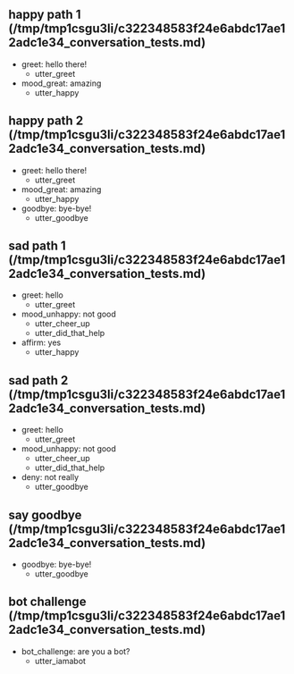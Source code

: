 ## happy path 1 (/tmp/tmp1csgu3li/c322348583f24e6abdc17ae12adc1e34_conversation_tests.md)
* greet: hello there!   <!-- predicted: None: hello there! -->
    - utter_greet
* mood_great: amazing   <!-- predicted: None: amazing -->
    - utter_happy


## happy path 2 (/tmp/tmp1csgu3li/c322348583f24e6abdc17ae12adc1e34_conversation_tests.md)
* greet: hello there!   <!-- predicted: None: hello there! -->
    - utter_greet
* mood_great: amazing   <!-- predicted: None: amazing -->
    - utter_happy
* goodbye: bye-bye!   <!-- predicted: None: bye-bye! -->
    - utter_goodbye


## sad path 1 (/tmp/tmp1csgu3li/c322348583f24e6abdc17ae12adc1e34_conversation_tests.md)
* greet: hello   <!-- predicted: None: hello -->
    - utter_greet
* mood_unhappy: not good   <!-- predicted: None: not good -->
    - utter_cheer_up
    - utter_did_that_help
* affirm: yes   <!-- predicted: None: yes -->
    - utter_happy


## sad path 2 (/tmp/tmp1csgu3li/c322348583f24e6abdc17ae12adc1e34_conversation_tests.md)
* greet: hello   <!-- predicted: None: hello -->
    - utter_greet
* mood_unhappy: not good   <!-- predicted: None: not good -->
    - utter_cheer_up
    - utter_did_that_help
* deny: not really   <!-- predicted: None: not really -->
    - utter_goodbye


## say goodbye (/tmp/tmp1csgu3li/c322348583f24e6abdc17ae12adc1e34_conversation_tests.md)
* goodbye: bye-bye!   <!-- predicted: None: bye-bye! -->
    - utter_goodbye


## bot challenge (/tmp/tmp1csgu3li/c322348583f24e6abdc17ae12adc1e34_conversation_tests.md)
* bot_challenge: are you a bot?   <!-- predicted: None: are you a bot? -->
    - utter_iamabot



